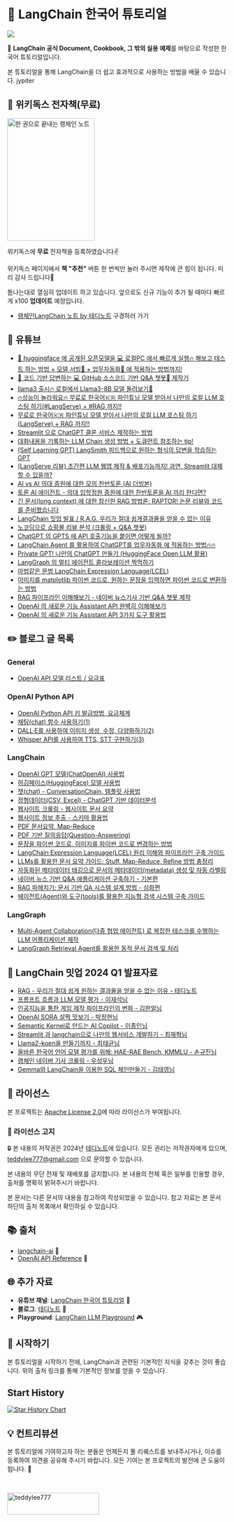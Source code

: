 # 📘 LangChain 한국어 튜토리얼

![](images/welcome.png)

🌟 **LangChain 공식 Document, Cookbook, 그 밖의 실용 예제**를 바탕으로 작성한 한국어 튜토리얼입니다. 

본 튜토리얼을 통해 LangChain을 더 쉽고 효과적으로 사용하는 방법을 배울 수 있습니다. jypiter



## 📔 위키독스 전자책(무료)

<img src="./images/langchain-note.png" alt="한 권으로 끝내는 랭체인 노트" style="width:200px;height:280px;">


위키독스에 **무료** 전자책을 등록하였습니다✌️

위키독스 페이지에서 **책 "추천"** 버튼 한 번씩만 눌러 주시면 제작에 큰 힘이 됩니다. 미리 감사 드립니다🫶

틈나는대로 열심히 업데이트 하고 있습니다. 앞으로도 신규 기능이 추가 될 때마다 빠르게 x100 **업데이트** 예정입니다.

- [랭체인LangChain 노트 by 테디노트](https://wikidocs.net/book/14314) 구경하러 가기

## 🍿 유튜브
- [🤗 huggingface 에 공개된 오픈모델을 💻 로컬PC 에서 빠르게 실행🔥 해보고 테스트 하는 방법 + 모델 서빙🚀 + 업무자동화🤖 에 적용하는 방법까지!](https://youtu.be/bANQk--Maxs)
- [👀 코드 기반 답변하는 💻 GitHub 소스코드 기반 Q&A 챗봇🤖 제작기](https://youtu.be/yB8b-lW_5HY)
- [llama3 출시🔥 로컬에서 Llama3-8B 모델 돌려보기👀](https://youtu.be/12CuUQIPdM4)
- [🔥성능이 놀라워요🔥 무료로 한국어🇰🇷 파인튜닝 모델 받아서 나만의 로컬 LLM 호스팅 하기(#LangServe) + #RAG 까지!!](https://youtu.be/VkcaigvTrug)
- [무료로 한국어🇰🇷 파인튜닝 모델 받아서 나만의 로컬 LLM 호스팅 하기(LangServe) + RAG 까지!!](https://youtu.be/VkcaigvTrug)
- [Streamlit 으로 ChatGPT 클론 서비스 제작하는 방법](https://youtu.be/ZVmLe3odQvc)
- [대화내용을 기록하는 LLM Chain 생성 방법 + 도큐먼트 참조하는 tip!](https://youtu.be/VtS8yF2ItgI)
- [(Self Learning GPT) LangSmith 피드백으로 원하는 형식의 답변을 학습하는 GPT](https://youtu.be/8JEbrboSumg)
- [(LangServe 리뷰) 초간편 LLM 웹앱 제작 & 배포기능까지! 과연, Streamlit 대체할 수 있을까?](https://youtu.be/mdzMBF56HOM)
- [AI vs AI 의대 증원에 대한 모의 찬반토론 (AI 더빙본)](https://youtu.be/Z2j93efq1S0)
- [토론 AI 에이전트 - 의대 입학정원 증원에 대한 찬반토론을 AI 끼리 한다면?](https://youtu.be/NaU89YXQAoI)
- [긴 문서(long context) 에 대한 참신한 RAG 방법론: RAPTOR! 논문 리뷰와 코드를 준비했습니다](https://youtu.be/gcdkISrpMCA)
- [LangChain 밋업 발표 / R.A.G. 우리가 절대 쉽게결과물을 얻을 수 없는 이유](https://youtu.be/NfQrRQmDrcc)
- [노코딩으로 쇼핑몰 리뷰 분석 (크롤링 + Q&A 챗봇)](https://youtu.be/r5YyftofuII)
- [ChatGPT 의 GPTS 에 API 호출기능을 붙이면 어떻게 될까?](https://youtu.be/JBL4vhwUAnc)
- [LangChain Agent 를 활용하여 ChatGPT를 업무자동화 에 적용하는 방법🔥🔥](https://youtu.be/2q1XlbFVzf8)
- [Private GPT! 나만의 ChatGPT 만들기 (HuggingFace Open LLM 활용)](https://youtu.be/aECwQqBWfJM)
- [LangGraph 의 멀티 에이전트 콜라보레이션 찍먹하기](https://youtu.be/G8jrAA2bPnA)
- [마법같은 문법 LangChain Expression Language(LCEL)](https://youtu.be/0X4Ks_nJUt8)
- [이미지를 matplotlib 파이썬 코드로, 원하는 문장을 입력하면 파이썬 코드로 변환하는 방법](https://youtu.be/hY8Pquy3Hhg)
- [RAG 파이프라인 이해해보기 - 네이버 뉴스기사 기반 Q&A 챗봇 제작](https://youtu.be/1scMJH93v0M)
- [OpenAI 의 새로운 기능 Assistant API 완벽히 이해해보기](https://youtu.be/-Wne4a-8RlY)
- [OpenAI 의 새로운 기능 Assistant API 3가지 도구 활용법](https://youtu.be/BMW1NJkL7Ks)


## ✏️ 블로그 글 목록

### General

- [OpenAI API 모델 리스트 / 요금표](https://teddylee777.github.io/openai/openai-models/)

### OpenAI Python API

- [OpenAI Python API 키 발급방법, 요금체계](https://teddylee777.github.io/openai/openai-api-key/)
- [채팅(chat) 함수 사용하기(1)](https://teddylee777.github.io/openai/openai-api-tutorial-01/)
- [DALL·E를 사용하여 이미지 생성, 수정, 다양화하기(2)](https://teddylee777.github.io/openai/openai-api-tutorial-02/)
- [Whisper API를 사용하여 TTS, STT 구현하기(3)](https://teddylee777.github.io/openai/openai-api-tutorial-03/)

### LangChain

- [OpenAI GPT 모델(ChatOpenAI) 사용법](https://teddylee777.github.io/langchain/langchain-tutorial-01/)
- [허깅페이스(HuggingFace) 모델 사용법](https://teddylee777.github.io/langchain/langchain-tutorial-02/)
- [챗(chat) - ConversationChain, 템플릿 사용법](https://teddylee777.github.io/langchain/langchain-tutorial-03/)
- [정형데이터(CSV, Excel) - ChatGPT 기반 데이터분석](https://teddylee777.github.io/langchain/langchain-tutorial-04/)
- [웹사이트 크롤링 - 웹사이트 문서 요약](https://teddylee777.github.io/langchain/langchain-tutorial-05/)
- [웹사이트 정보 추출 - 스키마 활용법](https://teddylee777.github.io/langchain/langchain-tutorial-06/)
- [PDF 문서요약, Map-Reduce](https://teddylee777.github.io/langchain/langchain-tutorial-07/)
- [PDF 기반 질의응답(Question-Answering)](https://teddylee777.github.io/langchain/langchain-tutorial-08/)
- [문장을 파이썬 코드로, 이미지를 파이썬 코드로 변경하는 방법](https://teddylee777.github.io/langchain/langchain-code-generator/)
- [LangChain Expression Language(LCEL) 원리 이해와 파이프라인 구축 가이드](https://teddylee777.github.io/langchain/langchain-lcel/)
- [LLMs를 활용한 문서 요약 가이드: Stuff, Map-Reduce, Refine 방법 총정리](https://teddylee777.github.io/langchain/summarize-chain/)
- [자동화된 메타데이터 태깅으로 문서의 메타데이터(metadata) 생성 및 자동 라벨링](https://teddylee777.github.io/langchain/metadata-tagger/)
- [네이버 뉴스 기반 Q&A 애플리케이션 구축하기 - 기본편](https://teddylee777.github.io/langchain/rag-naver-news-qa/)
- [RAG 파헤치기: 문서 기반 QA 시스템 설계 방법 - 심화편](https://teddylee777.github.io/langchain/rag-tutorial/)
- [에이전트(Agent)와 도구(tools)를 활용한 지능형 검색 시스템 구축 가이드](https://teddylee777.github.io/langchain/langchain-agent/)

### LangGraph

- [Multi-Agent Collaboration(다중 협업 에이전트) 로 복잡한 테스크를 수행하는 LLM 어플리케이션 제작](https://teddylee777.github.io/langgraph/langgraph-multi-agent-collaboration/)
- [LangGraph Retrieval Agent를 활용한 동적 문서 검색 및 처리](https://teddylee777.github.io/langgraph/langgraph-agentic-rag/)

## 👥 LangChain 밋업 2024 Q1 발표자료

- [RAG - 우리가 절대 쉽게 원하는 결과물을 얻을 수 없는 이유 - 테디노트](https://aifactory.space/task/2719/discussion/830)
- [프름프트 흐름과 LLM 모델 평가 - 이재석님](https://aifactory.space/task/2719/discussion/831)
- [인공지능을 통한 게임 제작 파이프라인의 변화 - 김한얼님](https://aifactory.space/task/2719/discussion/834)
- [OpenAI SORA 살짝 맛보기 - 박정현님](https://aifactory.space/task/2719/discussion/839)
- [Semantic Kernel로 만드는 AI Copilot - 이종인님](https://aifactory.space/task/2719/discussion/835)
- [Streamlit 과 langchain으로 나만의 웹서비스 개발하기 - 최재혁님](https://aifactory.space/task/2719/discussion/832)
- [Llama2-koen을 만들기까지 - 최태균님](https://aifactory.space/task/2719/discussion/836)
- [올바른 한국어 언어 모델 평가를 위해: HAE-RAE Bench, KMMLU - 손규진님](https://aifactory.space/task/2719/discussion/833)
- [랭체인 네이버 기사 크롤링 - 우성우님](https://aifactory.space/task/2719/discussion/829)
- [Gemma와 LangChain을 이용한 SQL 체인만들기 - 김태영님](https://aifactory.space/task/2719/discussion/841)


## 📜 라이선스

본 프로젝트는 [Apache License 2.0](https://www.apache.org/licenses/LICENSE-2.0)에 따라 라이선스가 부여됩니다.

### 🚫 라이선스 고지

🔒 본 내용의 저작권은 2024년 [테디노트](https://teddylee777.github.io)에 있습니다. 모든 권리는 저작권자에게 있으며, teddylee777@gmail.com 으로 문의할 수 있습니다.

본 내용의 무단 전재 및 재배포를 금지합니다. 본 내용의 전체 혹은 일부를 인용할 경우, 출처를 명확히 밝혀주시기 바랍니다.

본 문서는 다른 문서의 내용을 참고하여 작성되었을 수 있습니다. 참고 자료는 본 문서 하단의 출처 목록에서 확인하실 수 있습니다.

## 📚 출처

- [langchain-ai](https://github.com/langchain-ai/langchain) 📖
- [OpenAI API Reference](https://platform.openai.com/docs/introduction) 🤖

## 🌐 추가 자료

- **유튜브 채널**: [LangChain 한국어 튜토리얼](https://www.youtube.com/channel/UCt2wAAXgm87ACiQnDHQEW6Q) 🎥
- **블로그**: [테디노트](https://teddylee777.github.io) 📝
- **Playground**: [LangChain LLM Playground](http://llm.teddynote.com) 🎮

## 🚀 시작하기

본 튜토리얼을 시작하기 전에, LangChain과 관련된 기본적인 지식을 갖추는 것이 좋습니다. 위의 출처 링크를 통해 기본적인 정보를 얻을 수 있습니다.

## Start History

[![Star History Chart](https://api.star-history.com/svg?repos=teddylee777/langchain-kr&type=Date)](https://star-history.com/#teddylee777/langchain-kr&Date)


## 💡 컨트리뷰션

본 튜토리얼에 기여하고자 하는 분들은 언제든지 풀 리퀘스트를 보내주시거나, 이슈를 등록하여 의견을 공유해 주시기 바랍니다. 모든 기여는 본 프로젝트의 발전에 큰 도움이 됩니다. 💖

<br/>
<p><a href="https://www.buymeacoffee.com/teddylee777"> <img align="left" src="https://cdn.buymeacoffee.com/buttons/v2/default-yellow.png" height="50" width="210" alt="teddylee777" /></a></p>
